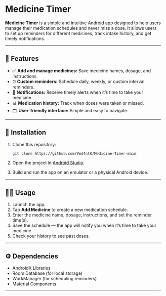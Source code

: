 

# Medicine Timer

**Medicine Timer** is a simple and intuitive Android app designed to help users manage their medication schedules and never miss a dose. It allows users to set up reminders for different medicines, track intake history, and get timely notifications.

---

## 📱 Features

* ✅ **Add and manage medicines:** Save medicine names, dosage, and instructions.
* ⏰ **Custom reminders:** Schedule daily, weekly, or custom interval reminders.
* 🔔 **Notifications:** Receive timely alerts when it’s time to take your medicine.
* 📊 **Medication history:** Track when doses were taken or missed.
* 🗂️ **User-friendly interface:** Simple and easy to navigate.

---

## 🚀 Installation

1. Clone this repository:

   ```bash
   git clone https://github.com/Ved4ntK/Medicine-Timer-main
   ```
2. Open the project in [Android Studio](https://developer.android.com/studio).
3. Build and run the app on an emulator or a physical Android device.

---

## 🧑‍💻 Usage

1. Launch the app.
2. Tap **Add Medicine** to create a new medication schedule.
3. Enter the medicine name, dosage, instructions, and set the reminder time(s).
4. Save the schedule — the app will notify you when it’s time to take your medicine.
5. Check your history to see past doses.

---

## ⚙️ Dependencies

* AndroidX Libraries
* Room Database (for local storage)
* WorkManager (for scheduling reminders)
* Material Components

---
